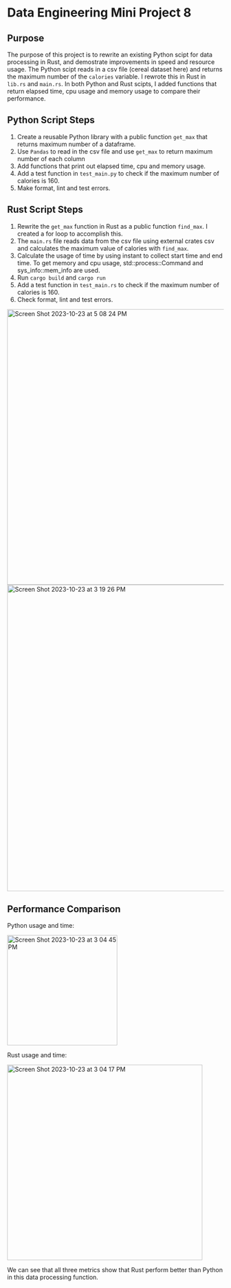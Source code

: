 # Data Engineering Mini Project 8
## Purpose
The purpose of this project is to rewrite an existing Python scipt for data processing in Rust, and demostrate improvements in speed and resource usage. The Python scipt reads in a csv file (cereal dataset here) and returns the maximum number of the `calories` variable. I rewrote this in Rust in `lib.rs` and `main.rs`. In both Python and Rust scipts, I added functions that return elapsed time, cpu usage and memory usage to compare their performance. 

## Python Script Steps
1. Create a reusable Python library with a public function `get_max` that returns maximum number of a dataframe.
2. Use `Pandas` to read in the csv file and use `get_max` to return maximum number of each column
3. Add functions that print out elapsed time, cpu and memory usage.
4. Add a test function in `test_main.py` to check if the maximum number of calories is 160.
5. Make format, lint and test errors.

## Rust Script Steps
1. Rewrite the `get_max` function in Rust as a public function `find_max`. I created a for loop to accomplish this.
2. The `main.rs` file reads data from the csv file using external crates csv and calculates the maximum value of calories with `find_max`.
3. Calculate the usage of time by using instant to collect start time and end time. To get memory and cpu usage, std::process::Command and sys_info::mem_info are used.
4. Run `cargo build` and `cargo run`
5. Add a test function in `test_main.rs` to check if the maximum number of calories is 160.
6. Check format, lint and test errors.

<img width="640" alt="Screen Shot 2023-10-23 at 5 08 24 PM" src="https://github.com/nogibjj/KatherineT.DE.Mini-Project-8/assets/143833511/8893b1f7-73eb-4e3d-9fe8-a48d2230eb5d">

<img width="712" alt="Screen Shot 2023-10-23 at 3 19 26 PM" src="https://github.com/nogibjj/KatherineT.DE.Mini-Project-8/assets/143833511/0a4cc61f-4ea2-4fee-884a-c603382878bd">

## Performance Comparison 
Python usage and time:

<img width="256" alt="Screen Shot 2023-10-23 at 3 04 45 PM" src="https://github.com/nogibjj/KatherineT.DE.Mini-Project-8/assets/143833511/87e7ff16-9a13-4b2e-b2f1-5d2489fc5548">

Rust usage and time:

<img width="454" alt="Screen Shot 2023-10-23 at 3 04 17 PM" src="https://github.com/nogibjj/KatherineT.DE.Mini-Project-8/assets/143833511/80f2c42c-d519-47d4-88ae-fc8c99bfe3cb">

We can see that all three metrics show that Rust perform better than Python in this data processing function. 

